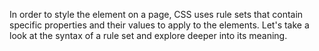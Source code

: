 In order to style the element on a page, CSS uses rule sets that contain specific properties and their values to apply to the elements. Let's take a look at the syntax of a rule set and explore deeper into its meaning.




